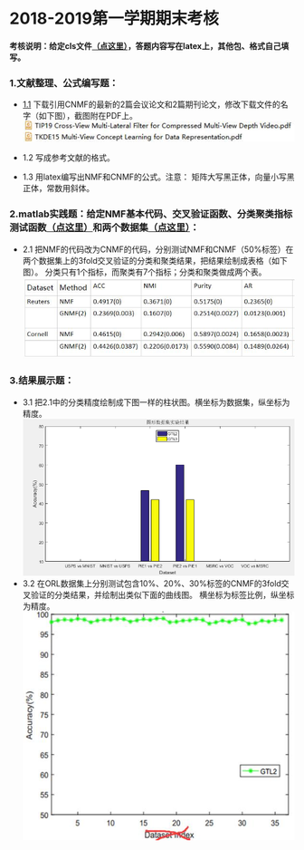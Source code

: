 # 2018-2019第一学期期末考核

#### 考核说明：给定cls文件[（点这里）](https://github.com/xiaosage24k/exam/tree/master/tex)，答题内容写在latex上，其他包、格式自己填写。
### 1.文献整理、公式编写题：
 * [1.1](http://www.4243.net/)  下载引用CNMF的最新的2篇会议论文和2篇期刊论文，修改下载文件的名字（如下图），截图附在PDF上。
 ![image](https://github.com/xiaosage24k/exam/blob/master/images/%E4%B8%8B%E8%BD%BD%E6%96%87%E7%8C%AE%E5%91%BD%E5%90%8D%E6%A0%BC%E5%BC%8F.jpg)
 
 * 1.2 写成参考文献的格式。
 * 1.3 用latex编写出NMF和CNMF的公式。注意： 矩阵大写黑正体，向量小写黑正体，常数用斜体。 
### 2.matlab实践题：给定NMF基本代码、交叉验证函数、分类聚类指标测试函数[（点这里）](https://github.com/xiaosage24k/exam/tree/master/code)和两个数据集[（点这里）](https://github.com/xiaosage24k/exam/tree/master/dataset)：
* 2.1 把NMF的代码改为CNMF的代码，分别测试NMF和CNMF（50%标签）在两个数据集上的3fold交叉验证的分类和聚类结果，把结果绘制成表格（如下图）。  分类只有1个指标，而聚类有7个指标；分类和聚类做成两个表。
![image](https://github.com/xiaosage24k/exam/blob/master/images/%E8%A1%A8%E6%A0%BC1.jpg)
### 3.结果展示题：
* 3.1 把2.1中的分类精度绘制成下图一样的柱状图。横坐标为数据集，纵坐标为精度。
![image](https://github.com/xiaosage24k/exam/blob/master/images/%E6%9F%B1%E7%8A%B6%E5%9B%BE.png)
* 3.2 在ORL数据集上分别测试包含10%、20%、30%标签的CNMF的3fold交叉验证的分类结果，并绘制出类似下面的曲线图。 横坐标为标签比例，纵坐标为精度。     
        ![image](https://github.com/xiaosage24k/exam/blob/master/images/%E6%9B%B2%E7%BA%BF%E5%9B%BE.jpg)
